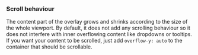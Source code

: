 ### Scroll behaviour

The content part of the overlay grows and shrinks according to the size of the whole viewport. By default, it does not
add any scrolling behaviour so it does not interfere with inner overflowing content like dropdowns or tooltips. If you
want your content to be scrolled, just add `overflow-y: auto` to the container that should be scrollable.
